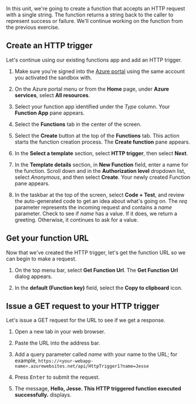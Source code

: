 In this unit, we're going to create a function that accepts an HTTP request with a single string. The function returns a string back to the caller to represent success or failure. We'll continue working on the function from the previous exercise.

## Create an HTTP trigger

Let's continue using our existing functions app and add an HTTP trigger.

1. Make sure you're signed into the [Azure portal](https://portal.azure.com/learn.docs.microsoft.com?azure-portal=true) using the same account you activated the sandbox with.

1. On the Azure portal menu or from the **Home** page, under **Azure services**, select **All resources**.

1. Select your function app identified under the *Type* column. Your **Function App** pane appears.

1. Select the **Functions** tab in the center of the screen.

1. Select the **Create** button at the top of the **Functions** tab. This action starts the function creation process. The **Create function** pane appears.

1. In the **Select a template** section, select **HTTP trigger**, then select **Next**.

1. In the **Template details** section, in **New Function** field, enter a name for the function. Scroll down and in the **Authorization level** dropdown list, select *Anonymous*, and then select **Create**. Your newly created Function pane appears.

1. In the taskbar at the top of the screen, select **Code + Test**, and review the auto-generated code to get an idea about what's going on. The *req* parameter represents the incoming request and contains a *name* parameter. Check to see if *name* has a value. If it does, we return a greeting. Otherwise, it continues to ask for a value.

## Get your function URL

Now that we've created the HTTP trigger, let's get the function URL so we can begin to make a request.

1. On the top menu bar, select **Get Function Url**. The **Get Function Url** dialog appears.

1. In the **default (Function key)** field, select the **Copy to clipboard** icon.

## Issue a GET request to your HTTP trigger

Let's issue a GET request for the URL to see if we get a response.

1. Open a new tab in your web browser.

1. Paste the URL into the address bar.

1. Add a query parameter called *name* with your name to the URL; for example, `https://<your-webapp-name>.azurewebsites.net/api/HttpTrigger1?name=Jesse`

1. Press <kbd>Enter</kbd> to submit the request.

1. The message, **Hello, Jesse. This HTTP triggered function executed successfully.** displays.
